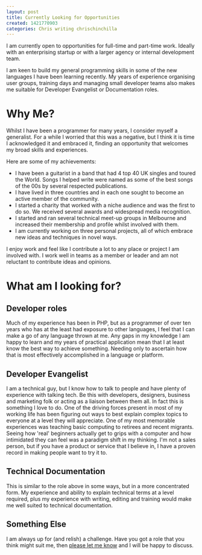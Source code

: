```yaml
---
layout: post
title: Currently Looking for Opportunities
created: 1421770903
categories: Chris writing chrischinchilla
---
```


I am currently open to opportunities for full-time and part-time work. Ideally with an enterprising startup or with a larger agency or internal development team.

I am keen to build my general programming skills in some of the new languages I have been learning recently. My years of experience organising user groups, training days and managing small developer teams also makes me suitable for Developer Evangelist or Documentation roles.

# Why Me?
Whilst I have been a programmer for many years, I consider myself a generalist. For a while I worried that this was a negative, but I think it is time I acknowledged it and embraced it, finding an opportunity that welcomes my broad skills and experiences.

Here are some of my achievements:
- I have been a guitarist in a band that had 4 top 40 UK singles and toured the World. Songs I helped write were named as some of the best songs of the 00s by several respected publications.
- I have lived in three countries and in each one sought to become an active member of the community.
- I started a charity that worked with a niche audience and was the first to do so. We received several awards and widespread media recognition.
- I started and ran several technical meet-up groups in Melbourne and increased their membership and profile whilst involved with them.
- I am currently working on three personal projects, all of which embrace new ideas and techniques in novel ways.

I enjoy work and feel like I contribute a lot to any place or project I am involved with. I work well in teams as a member or leader and am not reluctant to contribute ideas and opinions.

# What am I looking for?
## Developer roles
Much of my experience has been in PHP, but as a programmer of over ten years who has at the least had exposure to other languages, I feel that I can make a go of any language thrown at me. Any gaps in my knowledge I am happy to learn and my years of practical application mean that I at least know the best way to achieve something. Needing only to ascertain how that is most effectively accomplished in a language or platform.

## Developer Evangelist
I am a technical guy, but I know how to talk to people and have plenty of experience with talking tech. Be this with developers, designers, business and marketing folk or acting as a liaison between them all. In fact this is something I love to do. One of the driving forces present in most of my working life has been figuring out ways to best explain complex topics to everyone at a level they will appreciate. One of my most memorable experiences was teaching basic computing to retirees and recent migrants. Seeing how 'real' beginners actually get to grips with a computer and how intimidated they can feel was a paradigm shift in my thinking. I'm not a sales person, but if you have a product or service that I believe in, I have a proven record in making people want to try it to.

## Technical Documentation
This is similar to the role above in some ways, but in a more concentrated form. My experience and ability to explain technical terms at a level required, plus my experience with writing, editing and training would make me well suited to technical documentation.

## Something Else
I am always up for (and relish) a challenge. Have you got a role that you think might suit me, then [please let me know](mailto:chriswhward@gmail.com) and I will be happy to discuss.
